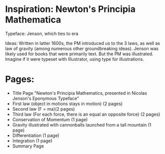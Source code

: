 # Inspiration: Newton's Principia Mathematica

Typeface: Jenson, which ties to era

Ideas: Written in latter 1600s, the PM introduced us to the 3 laws, as well as law of gravity (among numerous other groundbreaking ideas). Jenson was likely used for books that were primarily text. But the PM was illustrated. Imagine if it were typeset with Illustrator, using type for illustrations.

# Pages:
* Title Page "Newton's Principia Mathematics, presented in Nicolas Jenson's Eponymous Typeface"
* First law (object in motions stays in motion) (2 pages)
* Second law (F = ma)(2 pages)
* Third law (For each force, there is an equal an opposite force) (2 pages)
* Conservation of Momentum (1 page)
* Gravity illustrated with cannonballs launched from a tall mountain  (1 page)
* Differentiation (1 page)
* Integration (1 page)
* Summary Page
